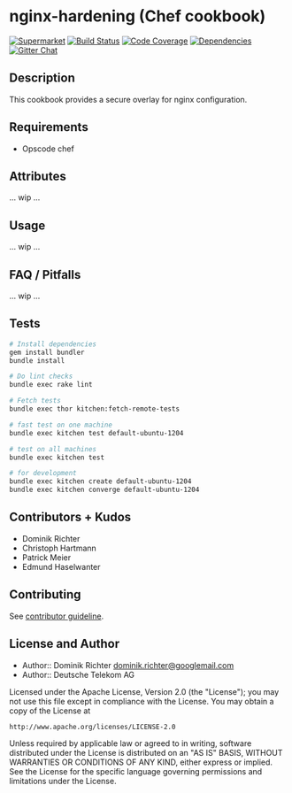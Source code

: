 # nginx-hardening (Chef cookbook)

[![Supermarket](http://img.shields.io/cookbook/v/nginx-hardening.svg)][1]
[![Build Status](http://img.shields.io/travis/hardening-io/chef-nginx-hardening.svg)][2]
[![Code Coverage](http://img.shields.io/coveralls/hardening-io/chef-nginx-hardening.svg)][3]
[![Dependencies](http://img.shields.io/gemnasium/hardening-io/chef-nginx-hardening.svg)][4]
[![Gitter Chat](https://badges.gitter.im/Join%20Chat.svg)][5]

## Description

This cookbook provides a secure overlay for nginx configuration.

## Requirements

* Opscode chef

## Attributes

... wip ...

## Usage

... wip ...

## FAQ / Pitfalls

... wip ...


## Tests

```bash
# Install dependencies
gem install bundler
bundle install

# Do lint checks
bundle exec rake lint

# Fetch tests
bundle exec thor kitchen:fetch-remote-tests

# fast test on one machine
bundle exec kitchen test default-ubuntu-1204

# test on all machines
bundle exec kitchen test

# for development
bundle exec kitchen create default-ubuntu-1204
bundle exec kitchen converge default-ubuntu-1204
```

## Contributors + Kudos

* Dominik Richter
* Christoph Hartmann
* Patrick Meier
* Edmund Haselwanter

## Contributing

See [contributor guideline](CONTRIBUTING.md).

## License and Author

* Author:: Dominik Richter <dominik.richter@googlemail.com>
* Author:: Deutsche Telekom AG

Licensed under the Apache License, Version 2.0 (the "License");
you may not use this file except in compliance with the License.
You may obtain a copy of the License at

    http://www.apache.org/licenses/LICENSE-2.0

Unless required by applicable law or agreed to in writing, software
distributed under the License is distributed on an "AS IS" BASIS,
WITHOUT WARRANTIES OR CONDITIONS OF ANY KIND, either express or implied.
See the License for the specific language governing permissions and
limitations under the License.

[1]: https://supermarket.getchef.com/cookbooks/nginx-hardening
[2]: http://travis-ci.org/hardening-io/chef-nginx-hardening
[3]: https://coveralls.io/r/hardening-io/chef-nginx-hardening
[4]: https://gemnasium.com/hardening-io/chef-nginx-hardening
[5]: https://gitter.im/hardening-io/general
